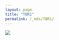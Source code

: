 ```yaml
---
layout: page
title: "TBR1"
permalink: /_mds/TBR1/
---
```


![](../../algns0/N142_5HSAA107497_aln_report.png?raw=true)